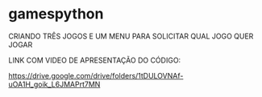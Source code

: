 # gamespython
CRIANDO TRÊS JOGOS E UM MENU PARA SOLICITAR QUAL JOGO QUER JOGAR



LINK COM VIDEO DE APRESENTAÇÃO DO CÓDIGO:

https://drive.google.com/drive/folders/1tDULOVNAf-uOA1H_goik_L6JMAPrt7MN
